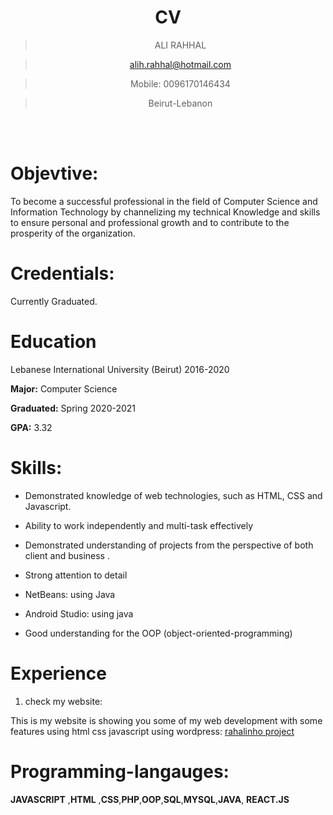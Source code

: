 <center><h1>CV</h1> </center>

<div align="center"> 

>ALI RAHHAL

>alih.rahhal@hotmail.com

>Mobile: 0096170146434

>Beirut-Lebanon
</div>
<br>
<br>


# **Objevtive:** #

To become a successful professional in the field of Computer Science and Information Technology by channelizing my technical Knowledge and skills to ensure personal and professional growth and to contribute to the prosperity of the organization. 

# **Credentials:** #

Currently Graduated.

# **Education** #

Lebanese International University (Beirut) 2016-2020 

**Major:** Computer Science 

**Graduated:** Spring 2020-2021

**GPA:** 3.32

# **Skills:** #

- Demonstrated knowledge of web technologies, such as HTML, CSS and Javascript.

- Ability to work independently and multi-task effectively 

-  Demonstrated understanding of projects from the perspective of both client and business .

-  Strong attention to detail 

- NetBeans: using Java 

- Android Studio: using  java 

- Good understanding for the OOP (object-oriented-programming)




# **Experience** #

1. check my website:

This is my website is showing you some of my web development with some features using html css javascript using wordpress:
[rahalinho project](www.rahalinho.wordpress.com)

# **Programming-langauges:** #

**JAVASCRIPT** ,**HTML** ,**CSS**,**PHP**,**OOP**,**SQL**,**MYSQL**,**JAVA**,
**REACT.JS**
